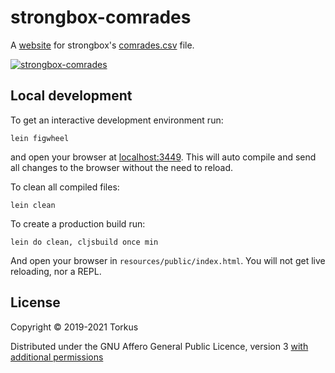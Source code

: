 # strongbox-comrades

A [website](https://ogri-la.github.io/wow-addon-managers/) for strongbox's 
[comrades.csv](./comrades.csv) file.

[![strongbox-comrades](./screenshots/0.2.1.png)](./screenshots/0.2.1.png?raw=true) 

## Local development

To get an interactive development environment run:

    lein figwheel

and open your browser at [localhost:3449](http://localhost:3449/).
This will auto compile and send all changes to the browser without the
need to reload.

To clean all compiled files:

    lein clean

To create a production build run:

    lein do clean, cljsbuild once min

And open your browser in `resources/public/index.html`. You will not
get live reloading, nor a REPL. 

## License

Copyright © 2019-2021 Torkus

Distributed under the GNU Affero General Public Licence, version 3 [with additional permissions](LICENCE.txt#L665)
